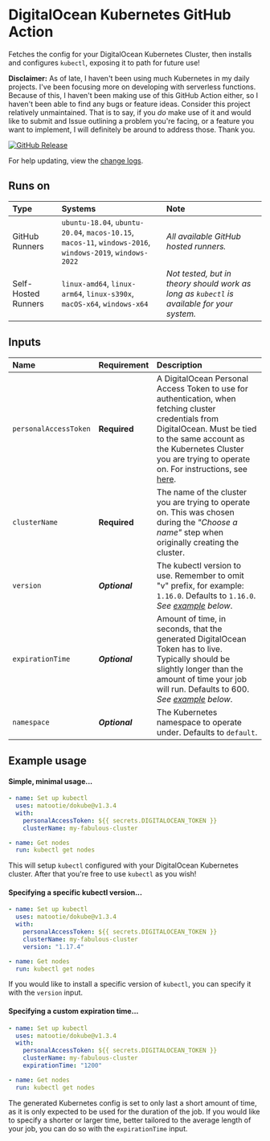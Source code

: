 # DigitalOcean Kubernetes GitHub Action

Fetches the config for your DigitalOcean Kubernetes Cluster, then installs and configures `kubectl`, exposing it to path for future use!

**Disclaimer:** As of late, I haven't been using much Kubernetes in my daily projects. I've been focusing more on developing with serverless functions. Because of this, I haven't been making use of this GitHub Action either, so I haven't been able to find any bugs or feature ideas. Consider this project relatively unmaintained. That is to say, if you _do_ make use of it and would like to submit and Issue outlining a problem you're facing, or a feature you want to implement, I will definitely be around to address those. Thank you.

[![GitHub Release](https://img.shields.io/github/v/release/matootie/dokube)](https://github.com/matootie/dokube/releases/latest)

For help updating, view the [change logs](https://github.com/matootie/dokube/releases).

## Runs on

| Type                | Systems                                                                                                   | Note                                                                                       |
| :------------------ | :-------------------------------------------------------------------------------------------------------- | :----------------------------------------------------------------------------------------- |
| GitHub Runners      | `ubuntu-18.04`, `ubuntu-20.04`, `macos-10.15`, `macos-11`, `windows-2016`, `windows-2019`, `windows-2022` | _All available GitHub hosted runners._                                                     |
| Self-Hosted Runners | `linux-amd64`, `linux-arm64`, `linux-s390x`, `macOS-x64`, `windows-x64`                                   | _Not tested, but in theory should work as long as `kubectl` is available for your system._ |

## Inputs

| Name                  | Requirement    | Description                                                                                                                                                                                                                                                                                                            |
| :-------------------- | :------------- | :--------------------------------------------------------------------------------------------------------------------------------------------------------------------------------------------------------------------------------------------------------------------------------------------------------------------- |
| `personalAccessToken` | **Required**   | A DigitalOcean Personal Access Token to use for authentication, when fetching cluster credentials from DigitalOcean. Must be tied to the same account as the Kubernetes Cluster you are trying to operate on. For instructions, see [here](https://docs.digitalocean.com/reference/api/create-personal-access-token/). |
| `clusterName`         | **Required**   | The name of the cluster you are trying to operate on. This was chosen during the _"Choose a name"_ step when originally creating the cluster.                                                                                                                                                                          |
| `version`             | **_Optional_** | The kubectl version to use. Remember to omit "v" prefix, for example: `1.16.0`. Defaults to `1.16.0`. _See [example](#specifying-a-specific-kubectl-version) below_.                                                                                                                                                   |
| `expirationTime`      | **_Optional_** | Amount of time, in seconds, that the generated DigitalOcean Token has to live. Typically should be slightly longer than the amount of time your job will run. Defaults to 600. _See [example](#specifying-a-custom-expiration-time) below_.                                                                            |
| `namespace`           | **_Optional_** | The Kubernetes namespace to operate under. Defaults to `default`.                                                                                                                                                                                                                                                      |

## Example usage

#### Simple, minimal usage...

```yaml
- name: Set up kubectl
  uses: matootie/dokube@v1.3.4
  with:
    personalAccessToken: ${{ secrets.DIGITALOCEAN_TOKEN }}
    clusterName: my-fabulous-cluster

- name: Get nodes
  run: kubectl get nodes
```

This will setup `kubectl` configured with your DigitalOcean Kubernetes cluster. After that you're free to use `kubectl` as you wish!

#### Specifying a specific kubectl version...

```yaml
- name: Set up kubectl
  uses: matootie/dokube@v1.3.4
  with:
    personalAccessToken: ${{ secrets.DIGITALOCEAN_TOKEN }}
    clusterName: my-fabulous-cluster
    version: "1.17.4"

- name: Get nodes
  run: kubectl get nodes
```

If you would like to install a specific version of `kubectl`, you can specify it with the `version` input.

#### Specifying a custom expiration time...

```yaml
- name: Set up kubectl
  uses: matootie/dokube@v1.3.4
  with:
    personalAccessToken: ${{ secrets.DIGITALOCEAN_TOKEN }}
    clusterName: my-fabulous-cluster
    expirationTime: "1200"

- name: Get nodes
  run: kubectl get nodes
```

The generated Kubernetes config is set to only last a short amount of time, as it is only expected to be used for the duration of the job. If you would like to specify a shorter or larger time, better tailored to the average length of your job, you can do so with the `expirationTime` input.
